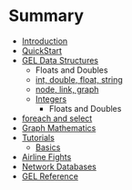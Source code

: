 # Summary

* [Introduction](README.md)
* [QuickStart](quickstart.md)
* [GEL Data Structures](gel_data_structures.md)
   * Floats and Doubles
   * [int, double, float, string](int,_double,_float,_string.md)
   * [node, link, graph](node,_link,_graph.md)
   * [Integers](integers.md)
       * Floats and Doubles
* [foreach and select](foreach_and_select.md)
* [Graph Mathematics](graph_mathematics.md)
* [Tutorials](tutorials.md)
   * [Basics](basics.md)
* [Airline Fights](airline_fights.md)
* [Network Databases](chapter1.md)
* [GEL Reference](gel_reference.md)

